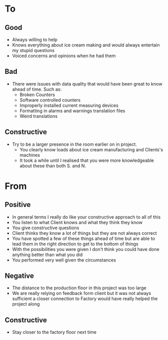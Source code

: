 # To
## Good
- Always willing to help
- Knows everything about ice cream making and would always entertain my stupid questions
- Voiced concerns and opinions when he had them
## Bad
- There were issues with data quality that would have been great to know ahead of time. Such as:
	- Broken Counters
	- Software controlled counters
	- Improperly installed current measuring devices
	- Formatting in alarms and warnings translation files
	- Weird translations
## Constructive
- Try to be a larger presence in the room earlier on in project.
	- You clearly know loads about ice cream manufacturing and Clients's machines
	- It took a while until I realised that you were more knowledgeable about these than both S. and N.
# From
## Positive
- In general terms I really do like your constructive approach to all of this
- You listen to what Client knows and what they think they know
- You give constructive questions
- Client thinks they know a lot of things but they are not always correct
- You have spotted a few of these things ahead of time but are able to lead them in the right direction to get to the bottom of things
- With the possibilities you were given I don't think you could have done anything better than what you did
- You performed very well given the circumstances
## Negative
- The distance to the production floor in this project was too large
- We are really relying on feedback form client but it was not always sufficient a closer connection to Factory would have really helped the project along
## Constructive
- Stay closer to the factory floor next time